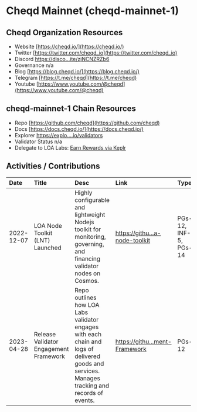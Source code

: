# Cheqd Mainnet (cheqd-mainnet-1)

 

## Cheqd Organization Resources

* Website [https://cheqd.io/](https://cheqd.io/)
* Twitter [https://twitter.com/cheqd_io](https://twitter.com/cheqd_io)
* Discord [https://disco...ite/zjNCNZRZb6](https://discord.com/invite/zjNCNZRZb6)
* Governance n/a
* Blog [https://blog.cheqd.io/](https://blog.cheqd.io/)
* Telegram [https://t.me/cheqd](https://t.me/cheqd)
* Youtube [https://www.youtube.com/@cheqd](https://www.youtube.com/@cheqd)

## cheqd-mainnet-1 Chain Resources

* Repo [https://github.com/cheqd](https://github.com/cheqd)
* Docs [https://docs.cheqd.io/](https://docs.cheqd.io/)
* Explorer [https://explo....io/validators](https://explorer.cheqd.io/validators)
* Validator Status n/a
* Delegate to LOA Labs: [Earn Rewards via Keplr](null)

## Activities / Contributions
| Date | Title | Desc | Link | Type |
| :----------- | :------------ | :-------------------------------- | :---- | :---- |
| 2022-12-07 | LOA Node Toolkit (LNT) Launched | Highly configurable and lightweight Nodejs toolkit for monitoring, governing, and financing validator nodes on Cosmos. | [https://githu...a-node-toolkit](https://github.com/LOA-Labs/loa-node-toolkit) | PGs-12, INF-5, PGs-14 |
| 2023-04-28 | Release Validator Engagement Framework | Repo outlines how LOA Labs validator engages with each chain and logs of delivered goods and services. Manages tracking and records of events.  | [https://githu...ment-Framework](https://github.com/LOA-Labs/Validator-Engagement-Framework) | PGs-12 |